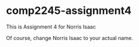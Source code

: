 # comp2245-assignment4

This is Assignment 4 for Norris Isaac

Of course, change Norris Isaac to your actual name.